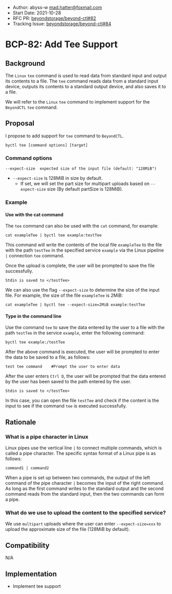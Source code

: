 - Author: abyss-w <mad.hatter@foxmail.com>
- Start Date: 2021-10-28
- RFC PR: [beyondstorage/beyond-ctl#82](https://github.com/beyondstorage/beyond-ctl/pull/82)
- Tracking Issue: [beyondstorage/beyond-ctl#84](https://github.com/beyondstorage/beyond-ctl/issues/84)

# BCP-82: Add Tee Support

## Background

The `Linux` `tee` command is used to read data from standard input and output its contents to a file. The `tee` command reads data from a standard input device, outputs its contents to a standard output device, and also saves it to a file.

We will refer to the `Linux` `tee` command to implement support for the `BeyondCTL` `tee` command.

## Proposal

I propose to add support for `tee` command to `BeyondCTL`.

```
byctl tee [command options] [target]
```

### Command options

```
--expect-size  expected size of the input file (default: "128MiB")
```
- `--expect-size` is 128MiB in size by default.
  - If set, we will set the part size for multipart uploads based on `--expect-size` size (By default partSize is 128MiB).

### Example

#### Use with the cat command

The `tee` command can also be used with the `cat` command, for example:

```
cat exampleTee | byctl tee example:testTee
```

This command will write the contents of the local file `exampleTee` to the file with the path `testTee` in the specified service `example` via the Linux pipeline `|` connection `tee` command.

Once the upload is complete, the user will be prompted to save the file successfully.

```
Stdin is saved to </testTee>
```

We can also use the flag `--expect-size` to determine the size of the input file. For example, the size of the file `exampleTee` is 2MiB:

```
cat exampleTee | byctl tee --expect-size=2MiB example:testTee
```

#### Type in the command line

Use the command `tee` to save the data entered by the user to a file with the path `testTee` in the service `example`, enter the following command:

```
byctl tee example:/testTee
```

After the above command is executed, the user will be prompted to enter the data to be saved to a file, as follows:

```
test tee command    #Prompt the user to enter data 
```

After the user enters `Ctrl D`, the user will be prompted that the data entered by the user has been saved to the path entered by the user.

```
Stdin is saved to </testTee>
```

In this case, you can open the file `testTee` and check if the content is the input to see if the command `tee` is executed successfully.

## Rationale

### What is a pipe character in Linux

Linux pipes use the vertical line `|` to connect multiple commands, which is called a pipe character. The specific syntax format of a Linux pipe is as follows:

```
command1 | command2
```

When a pipe is set up between two commands, the output of the left command of the pipe character `|` becomes the input of the right command. As long as the first command writes to the standard output and the second command reads from the standard input, then the two commands can form a pipe.

### What do we use to upload the content to the specified service?

We use `multipart` uploads where the user can enter `--expect-size=xxx` to upload the approximate size of the file (128MiB by default).

## Compatibility

N/A

## Implementation

- Implement tee support